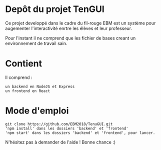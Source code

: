 Depôt du projet TenGUI
=====================

Ce projet developpé dans le cadre du fil-rouge EBM est un système pour augementer l'interactivité enrtre les élèves et leur professeur.

Pour l'instant il ne comprend que les fichier de bases creant un environnement de travail sain.


Contient
========

Il comprend :

    un backend en NodeJS et Express
    un frontend en React

Mode d'emploi
=============

    git clone https://github.com/EBM2018/TenuGUI.git
    'npm install' dans les dossiers 'backend' et 'frontend'
    'npm start' dans les dossiers 'backend' et 'frontend', pour lancer.

N'hésitez pas à demander de l'aide ! Bonne chance :)
